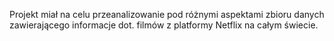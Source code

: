 Projekt miał na celu przeanalizowanie pod różnymi aspektami zbioru danych zawierającego informacje dot. filmów z platformy Netflix na całym świecie.
